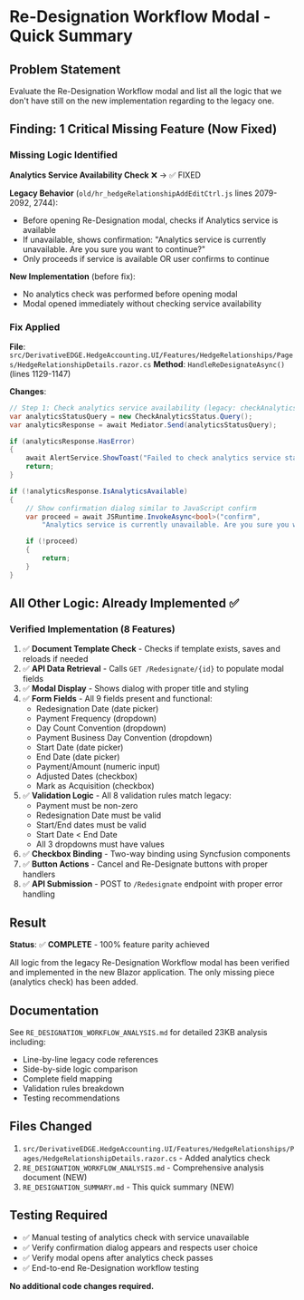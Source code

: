 # Re-Designation Workflow Modal - Quick Summary

## Problem Statement
Evaluate the Re-Designation Workflow modal and list all the logic that we don't have still on the new implementation regarding to the legacy one.

## Finding: 1 Critical Missing Feature (Now Fixed)

### Missing Logic Identified
**Analytics Service Availability Check** ❌ → ✅ FIXED

**Legacy Behavior** (`old/hr_hedgeRelationshipAddEditCtrl.js` lines 2079-2092, 2744):
- Before opening Re-Designation modal, checks if Analytics service is available
- If unavailable, shows confirmation: "Analytics service is currently unavailable. Are you sure you want to continue?"
- Only proceeds if service is available OR user confirms to continue

**New Implementation** (before fix):
- No analytics check was performed before opening modal
- Modal opened immediately without checking service availability

### Fix Applied
**File**: `src/DerivativeEDGE.HedgeAccounting.UI/Features/HedgeRelationships/Pages/HedgeRelationshipDetails.razor.cs`
**Method**: `HandleReDesignateAsync()` (lines 1129-1147)

**Changes**:
```csharp
// Step 1: Check analytics service availability (legacy: checkAnalyticsStatus before opening modal)
var analyticsStatusQuery = new CheckAnalyticsStatus.Query();
var analyticsResponse = await Mediator.Send(analyticsStatusQuery);

if (analyticsResponse.HasError)
{
    await AlertService.ShowToast("Failed to check analytics service status", AlertKind.Error, "Error", showButton: true);
    return;
}

if (!analyticsResponse.IsAnalyticsAvailable)
{
    // Show confirmation dialog similar to JavaScript confirm
    var proceed = await JSRuntime.InvokeAsync<bool>("confirm",
        "Analytics service is currently unavailable. Are you sure you want to continue?");

    if (!proceed)
    {
        return;
    }
}
```

## All Other Logic: Already Implemented ✅

### Verified Implementation (8 Features)
1. ✅ **Document Template Check** - Checks if template exists, saves and reloads if needed
2. ✅ **API Data Retrieval** - Calls `GET /Redesignate/{id}` to populate modal fields
3. ✅ **Modal Display** - Shows dialog with proper title and styling
4. ✅ **Form Fields** - All 9 fields present and functional:
   - Redesignation Date (date picker)
   - Payment Frequency (dropdown)
   - Day Count Convention (dropdown)
   - Payment Business Day Convention (dropdown)
   - Start Date (date picker)
   - End Date (date picker)
   - Payment/Amount (numeric input)
   - Adjusted Dates (checkbox)
   - Mark as Acquisition (checkbox)
5. ✅ **Validation Logic** - All 8 validation rules match legacy:
   - Payment must be non-zero
   - Redesignation Date must be valid
   - Start/End dates must be valid
   - Start Date < End Date
   - All 3 dropdowns must have values
6. ✅ **Checkbox Binding** - Two-way binding using Syncfusion components
7. ✅ **Button Actions** - Cancel and Re-Designate buttons with proper handlers
8. ✅ **API Submission** - POST to `/Redesignate` endpoint with proper error handling

## Result
**Status**: ✅ **COMPLETE** - 100% feature parity achieved

All logic from the legacy Re-Designation Workflow modal has been verified and implemented in the new Blazor application. The only missing piece (analytics check) has been added.

## Documentation
See `RE_DESIGNATION_WORKFLOW_ANALYSIS.md` for detailed 23KB analysis including:
- Line-by-line legacy code references
- Side-by-side logic comparison
- Complete field mapping
- Validation rules breakdown
- Testing recommendations

## Files Changed
1. `src/DerivativeEDGE.HedgeAccounting.UI/Features/HedgeRelationships/Pages/HedgeRelationshipDetails.razor.cs` - Added analytics check
2. `RE_DESIGNATION_WORKFLOW_ANALYSIS.md` - Comprehensive analysis document (NEW)
3. `RE_DESIGNATION_SUMMARY.md` - This quick summary (NEW)

## Testing Required
- ✅ Manual testing of analytics check with service unavailable
- ✅ Verify confirmation dialog appears and respects user choice
- ✅ Verify modal opens after analytics check passes
- ✅ End-to-end Re-Designation workflow testing

**No additional code changes required.**

